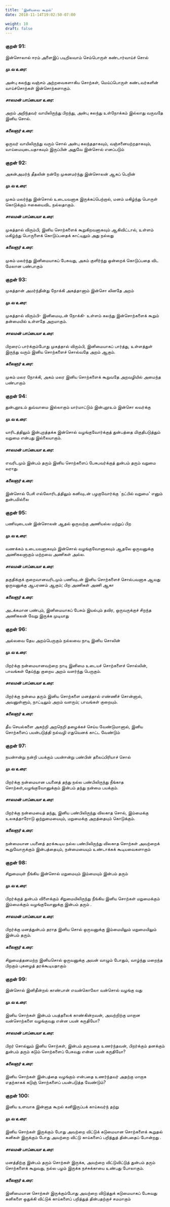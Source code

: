 ```yaml
---
title: 'இனியவை கூறல்'
date: 2018-11-14T19:02:50-07:00

weight: 10
draft: false
---
```


### குறள் 91:
இன்சொலால் ஈரம் அளைஇப் படிறிலவாம்
செம்பொருள் கண்டார்வாய்ச் சொல்
##### மு.வ உரை:
அன்பு கலந்து வஞ்சம் அற்றவைகளாகிய சொற்கள், மெய்ப்பொருள் கண்டவர்களின் வாய்ச்சொற்கள் இன்சொற்களாகும்.
##### சாலமன் பாப்பையா உரை:
அறம் அறிந்தவர் வாயிலிருந்து பிறந்து, அன்பு கலந்து உள்நோக்கம் இல்லாது வருவதே இனிய சொல்.
##### கலைஞர் உரை:
ஒருவர் வாயிலிருந்து வரும் சொல் அன்பு கலந்ததாகவும், வஞ்சனையற்றதாகவும், வாய்மையுடையதாகவும் இருப்பின் அதுவே இன்சொல் எனப்படும்
### குறள் 92:
அகன்அமர்ந் தீதலின் நன்றே முகனமர்ந்து
இன்சொலன் ஆகப் பெறின்
##### மு.வ உரை:
முகம் மலர்ந்து இன்சொல் உடையவனாக இருக்கப்பெற்றால், மனம் மகிழ்ந்து பொருள் கொடுக்கும் ஈகையைவிட நல்லதாகும்.
##### சாலமன் பாப்பையா உரை:
முகத்தால் விரும்பி, இனிய சொற்களைக் கூறுகிறவனாகவும் ஆகிவிட்டால், உள்ளம் மகிழ்ந்து பொருளைக் கொடுப்பதைக் காட்டிலும் அது நல்லது
##### கலைஞர் உரை:
முகம் மலர்ந்து இனிமையாகப் பேசுவது, அகம் குளிர்ந்து ஒன்றைக் கொடுப்பதை விட மேலான பண்பாகும்
### குறள் 93:
முகத்தான் அமர்ந்தின்து நோக்கி அகத்தானாம்
இன்சொ லினதே அறம்
##### மு.வ உரை:
முகத்தால் விரும்பி- இனிமையுடன் நோக்கி- உள்ளம் கலந்து இன்சொற்களைக் கூறும் தன்மையில் உள்ளதே அறமாகும்.
##### சாலமன் பாப்பையா உரை:
பிறரைப் பார்க்கும்போது முகத்தால் விரும்பி, இனிமையாகப் பார்த்து, உள்ளத்துள் இருந்து வரும் இனிய சொற்களைச் சொல்வதே அறம் ஆகும்.
##### கலைஞர் உரை:
முகம் மலர நோக்கி, அகம் மலர இனிய சொற்களைக் கூறுவதே அறவழியில் அமைந்த பண்பாகும்
### குறள் 94:
துன்புறூஉம் துவ்வாமை இல்லாகும் யார்மாட்டும்
இன்புறூஉம் இன்சொ லவர்க்கு
##### மு.வ உரை:
யாரிடத்திலும் இன்புறத்தக்க இன்சொல் வழங்குவோர்க்குத் துன்பத்தை மிகுதிபடுத்தும் வறுமை என்பது இல்லையாகும்.
##### சாலமன் பாப்பையா உரை:
எவரிடமும் இன்பம் தரும் இனிய சொற்களைப் பேசுபவர்க்குத் துன்பம் தரும் வறுமை வராது.
##### கலைஞர் உரை:
இன்சொல் பேசி எல்லோரிடத்திலும் கனிவுடன் பழகுவோர்க்கு `நட்பில் வறுமை' எனும் துன்பமில்லை
### குறள் 95:
பணிவுடையன் இன்சொலன் ஆதல் ஒருவற்கு
அணியல்ல மற்றுப் பிற
##### மு.வ உரை:
வணக்கம் உடையவனாகவும் இன்சொல் வழங்குவோனாகவும் ஆதலே ஒருவனுக்கு அணிகலனாகும் மற்றவை அணிகள் அல்ல.
##### சாலமன் பாப்பையா உரை:
தகுதிக்குக் குறைவானவரிடமும் பணிவுடன் இனிய சொற்களைச் சொல்பவனாக ஆவது ஒருவனுக்கு ஆபரணம் ஆகும்; பிற அணிகள் அணி ஆகா
##### கலைஞர் உரை:
அடக்கமான பண்பும், இனிமையாகப் பேசும் இயல்பும் தவிர, ஒருவருக்குச் சிறந்த அணிகலன் வேறு இருக்க முடியாது
### குறள் 96:
அல்லவை தேய அறம்பெருகும் நல்லவை
நாடி இனிய சொலின்
##### மு.வ உரை:
பிறர்க்கு நன்மையானவற்றை நாடி இனிமை உடையச் சொற்களைச் சொல்லின், பாவங்கள் தேய்ந்து குறைய அறம் வளர்ந்து பெருகும்.
##### சாலமன் பாப்பையா உரை:
பிறர்க்கு நன்மை தரும் இனிய சொற்களை மனத்தால் எண்ணிச் சொன்னால், அவனுள்ளும், நாட்டிலும் அறம் வளரும்; பாவங்கள் குறையும்.
##### கலைஞர் உரை:
தீய செயல்களை அகற்றி அறநெறி தழைக்கச் செய்ய வேண்டுமானால், இனிய சொற்களைப் பயன்படுத்தி நல்வழி எதுவெனக் காட்ட வேண்டும்
### குறள் 97:
நயன்ஈன்று நன்றி பயக்கும் பயன்ஈன்று
பண்பின் தலைப்பிரியாச் சொல்
##### மு.வ உரை:
பிறர்க்கு நன்மையான பயனைத் தந்து நல்ல பண்பிலிருந்து நீங்காத சொற்கள்,வழங்குவோனுக்கும் இன்பம் தந்து நன்மை பயக்கும்.
##### சாலமன் பாப்பையா உரை:
பிறர்க்கு நன்மையைத் தந்து, இனிய பண்பிலிருந்து விலகாத சொல், இம்மைக்கு உலகத்தாரோடு ஒற்றுமையையும், மறுமைக்கு அறத்தையும் கொடுக்கும்.
##### கலைஞர் உரை:
நன்மையான பயனைத் தரக்கூடிய நல்ல பண்பிலிருந்து விலகாத சொற்கள் அவற்றைக் கூறுவோருக்கும் இன்பத்தையும், நன்மையையும் உண்டாக்கக் கூடியவைகளாகும்
### குறள் 98:
சிறுமையுள் நீங்கிய இன்சொல் மறுமையும்
இம்மையும் இன்பம் தரும்
##### மு.வ உரை:
பிறர்க்குத் துன்பம் விளைக்கும் சிறுமையிலிருந்து நீங்கிய இனிய சொற்கள் மறுமைக்கும் இம்மைக்கும் வழங்குவோனுக்கு இன்பம் தரும் .
##### சாலமன் பாப்பையா உரை:
பிறர்க்கு மனத்துன்பம் தராத இனிய சொல் ஒருவனுக்கு இம்மையிலும் மறுமையிலும் இன்பம் தரும்.
##### கலைஞர் உரை:
சிறுமைத்தனமற்ற இனியசொல் ஒருவனுக்கு அவன் வாழும் போதும், வாழ்ந்து மறைந்த பிறகும் புகழைத் தரக்கூடியதாகும்
### குறள் 99:
இன்சொல் இனிதீன்றல் காண்பான் எவன்கொலோ
வன்சொல் வழங்கு வது
##### மு.வ உரை:
இனிய சொற்கள் இன்பம் பயத்தலைக் காண்கின்றவன், அவற்றிற்கு மாறான வன்சொற்களை வழங்குவது என்ன பயன் கருதியோ?
##### சாலமன் பாப்பையா உரை:
பிறர் சொல்லும் இனிய சொற்கள், இன்பம் தருவதை உணர்ந்தவன், பிறர்க்கும் தனக்கும் துன்பம் தரும் கடும் சொற்களைப் பேசுவது என்ன பயன் கருதியோ?
##### கலைஞர் உரை:
இனிய சொற்கள் இன்பத்தை வழங்கும் என்பதை உணர்ந்தவர் அதற்கு மாறாக எதற்காகக் கடுஞ் சொற்களைப் பயன்படுத்த வேண்டும்?
### குறள் 100:
இனிய உளவாக இன்னாத கூறல்
கனிஇருப்பக் காய்கவர்ந் தற்று
##### மு.வ உரை:
இனிய சொற்கள் இருக்கும் போது அவற்றை விட்டுக் கடுமையான சொற்களைக் கூறுதல் கனிகள் இருக்கும் போது அவற்றை விட்டு காய்களைப் பறித்துத் தின்பதைப் போன்றது .
##### சாலமன் பாப்பையா உரை:
மனத்திற்கு இன்பம் தரும் சொற்கள் இருக்க, அவற்றை விட்டுவிட்டுத் துன்பம் தரும் சொற்களைக் கூறுவது, நல்ல பழம் இருக்க நச்சுக்காயை உண்பது போலாகும்.
##### கலைஞர் உரை:
இனிமையான சொற்கள் இருக்கும்போது அவற்றை விடுத்துக் கடுமையாகப் பேசுவது கனிகளை ஒதுக்கி விட்டுக் காய்களைப் பறித்துத் தின்பதற்குச் சமமாகும்
